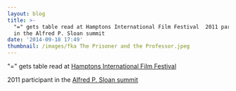 ```yaml
---
layout: blog
title: >-
  "=" gets table read at Hamptons International Film Festival  2011 participant
  in the Alfred P. Sloan summit 
date: '2014-09-18 17:49'
thumbnail: /images/fka The Prisoner and the Professor.jpeg
---
```

"=" gets table read at [Hamptons International Film Festival](http://www.indiewire.com/article/small_beautifully_moving_parts_wins_alfred_p._sloan_prize_at_hamptons_film_)

2011 participant in the [Alfred P. Sloan summit](http://sloansummit.org/filmmakers/sheryl-glubok)
